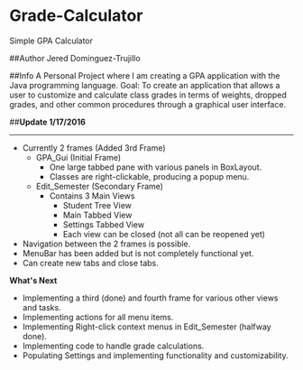 # Grade-Calculator
Simple GPA Calculator

##Author
Jered Dominguez-Trujillo

##Info
A Personal Project where I am creating a GPA application with the Java programming language.
Goal: To create an application that allows a user to customize and calculate class grades in terms of weights, dropped grades, and other common procedures through a graphical user interface.

##**Update 1/17/2016**
***
- Currently 2 frames (Added 3rd Frame)
  - GPA_Gui (Initial Frame)
    - One large tabbed pane with various panels in BoxLayout.
    - Classes are right-clickable, producing a popup menu.
  - Edit_Semester (Secondary Frame)
    - Contains 3 Main Views
      - Student Tree View
      - Main Tabbed View
      - Settings Tabbed View
      - Each view can be closed (not all can be reopened yet)
- Navigation between the 2 frames is possible.
- MenuBar has been added but is not completely functional yet.
- Can create new tabs and close tabs.

**What's Next**
- Implementing a third (done) and fourth frame for various other views and tasks.
- Implementing actions for all menu items.
- Implementing Right-click context menus in Edit_Semester (halfway done).
- Implementing code to handle grade calculations.
- Populating Settings and implementing functionality and customizability.
  
